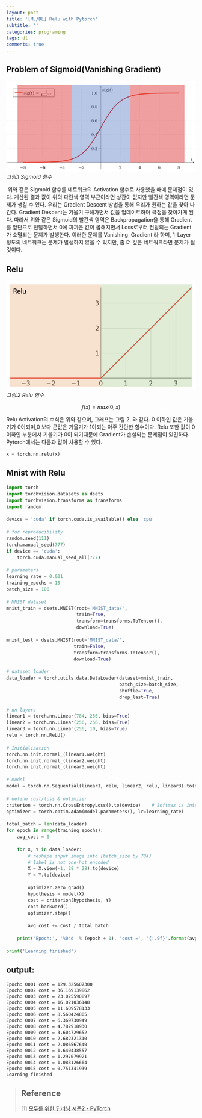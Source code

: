 ```yaml
---
layout: post
title: '[ML/DL] Relu with Pytorch'
subtitle: ''
categories: programing
tags: dl
comments: true
---
```

## Problem of Sigmoid(Vanishing Gradient)

![](/assets/img/2020-01-20-15-33-09.png)*그림.1 Sigmoid 함수*

 위와 같은 Sigmoid 함수를 네트워크의 Activation 함수로 사용했을 때에 문제점이 있다. 계산된 결과 값이 위의 파란색 영역 부근이라면 상관이 없지만 빨간색 영역이라면 문제가 생길 수 있다. 우리는 Gradient Descent 방법을 통해 우리가 원하는 값을 찾아 나간다. Gradient Descent는 기울기 구해가면서 값을 업데이트하며 극점을 찾아가게 된다. 따라서 위와 같은 Sigmoid의 빨간색 영역은 Backpropagation을 통해 Gradient를 앞단으로 전달하면서 0에 까까운 값이 곱해지면서 Loss로부터 전달되는 Gradient가 소멸되는 문제가 발생한다. 이러한 문제를 Vanishing  Gradient 라 하며, 1-Layer 정도의 네트워크는 문제가 발생하지 않을 수 있지만, 좀 더 깊은 네트워크라면 문제가 될 것이다.

## Relu
![](/assets/img/2020-01-20-15-33-28.png)*그림.2 Relu 함수*

$$f(x)=max(0,x)$$

Relu Activation의 수식은 위와 같으며, 그래프는 그림 2. 와 같다. 0 이하인 값은 기울기가 0이되며,0 보다 큰값은 기울기가 1이되는 아주 간단한 함수이다. Relu 또한 값이 0 이하인 부분에서 기울기가 0이 되기때문에 Gradient가 손실되는 문제점이 있긴하다. Pytorch에서는 다음과 같이 사용할 수 있다.

```python
x = torch.nn.relu(x)
```

## Mnist with Relu

```python
import torch
import torchvision.datasets as dsets
import torchvision.transforms as transforms
import random

device = 'cuda' if torch.cuda.is_available() else 'cpu'

# for reproducibility
random.seed(111)
torch.manual_seed(777)
if device == 'cuda':
    torch.cuda.manual_seed_all(777)
    
# parameters
learning_rate = 0.001
training_epochs = 15
batch_size = 100

# MNIST dataset
mnist_train = dsets.MNIST(root='MNIST_data/',
                          train=True,
                          transform=transforms.ToTensor(),
                          download=True)

mnist_test = dsets.MNIST(root='MNIST_data/',
                         train=False,
                         transform=transforms.ToTensor(),
                         download=True)
                         
# dataset loader
data_loader = torch.utils.data.DataLoader(dataset=mnist_train,
                                          batch_size=batch_size,
                                          shuffle=True,
                                          drop_last=True)

# nn layers
linear1 = torch.nn.Linear(784, 256, bias=True)
linear2 = torch.nn.Linear(256, 256, bias=True)
linear3 = torch.nn.Linear(256, 10, bias=True)
relu = torch.nn.ReLU()

# Initialization
torch.nn.init.normal_(linear1.weight)
torch.nn.init.normal_(linear2.weight)
torch.nn.init.normal_(linear3.weight)

# model
model = torch.nn.Sequential(linear1, relu, linear2, relu, linear3).to(device)

# define cost/loss & optimizer
criterion = torch.nn.CrossEntropyLoss().to(device)    # Softmax is internally computed.
optimizer = torch.optim.Adam(model.parameters(), lr=learning_rate)

total_batch = len(data_loader)
for epoch in range(training_epochs):
    avg_cost = 0

    for X, Y in data_loader:
        # reshape input image into [batch_size by 784]
        # label is not one-hot encoded
        X = X.view(-1, 28 * 28).to(device)
        Y = Y.to(device)

        optimizer.zero_grad()
        hypothesis = model(X)
        cost = criterion(hypothesis, Y)
        cost.backward()
        optimizer.step()

        avg_cost += cost / total_batch

    print('Epoch:', '%04d' % (epoch + 1), 'cost =', '{:.9f}'.format(avg_cost))

print('Learning finished')
```

## output:

```
Epoch: 0001 cost = 129.325607300
Epoch: 0002 cost = 36.169139862
Epoch: 0003 cost = 23.025590897
Epoch: 0004 cost = 16.021036148
Epoch: 0005 cost = 11.609578133
Epoch: 0006 cost = 8.560424805
Epoch: 0007 cost = 6.369730949
Epoch: 0008 cost = 4.782918930
Epoch: 0009 cost = 3.604729652
Epoch: 0010 cost = 2.682321310
Epoch: 0011 cost = 2.086567640
Epoch: 0012 cost = 1.640438557
Epoch: 0013 cost = 1.297079921
Epoch: 0014 cost = 1.083126664
Epoch: 0015 cost = 0.751341939
Learning finished
```

>## Reference
> [1] [모두를 위한 딥러닝 시즌2 - PyTorch](https://www.edwith.org/boostcourse-dl-pytorch/joinLectures/22155)
